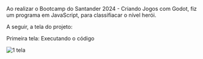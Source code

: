 Ao realizar o Bootcamp do Santander 2024 - Criando Jogos com Godot, fiz um programa em JavaScript, para classifiacar o nível herói.

A seguir, a tela do projeto:

Primeira tela: Executando o código

![1 tela](https://github.com/luanalamonica/Nivel-Heroi/blob/main/primeira%20tela.png?raw=true)
